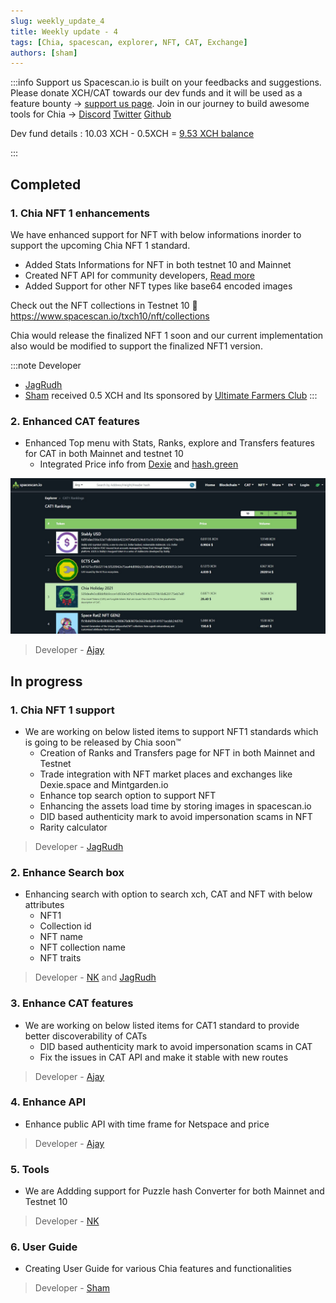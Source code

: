 ```yaml
---
slug: weekly_update_4
title: Weekly update - 4
tags: [Chia, spacescan, explorer, NFT, CAT, Exchange]
authors: [sham]
---
```

:::info Support us
Spacescan.io is built on your feedbacks and suggestions. Please donate XCH/CAT towards our dev funds and it will be used as a feature bounty -> [support us page](https://www.spacescan.io/xch/support-us).   Join in our journey to build awesome tools for Chia ->
[Discord](https://discord.gg/Bb4sj3Bg9P)  [Twitter](https://twitter.com/spacescan_io) [Github](https://github.com/spacescan-io)

Dev fund details : 10.03 XCH - 0.5XCH = [9.53 XCH balance](https://www.spacescan.io/xch/address/xch1a6cd558gqsz2hch5pt0l8mx7zhavf32q5lyde09zjtqcmkelr9ns59k0j8)

:::
## Completed
### 1. Chia NFT 1 enhancements
We have enhanced support for NFT with below informations inorder to support the upcoming Chia NFT 1 standard.
- Added Stats Informations for NFT in both testnet 10 and Mainnet
- Created NFT API for community developers, [Read more](https://docs.spacescan.io/docs/for-developers/nft_api) 
- Added Support for other NFT types like base64 encoded images


Check out the NFT collections in Testnet 10 :link: https://www.spacescan.io/txch10/nft/collections

Chia would release the finalized NFT 1 soon and our current implementation also would be modified to support the finalized NFT1 version.

:::note Developer
- [JagRudh](https://twitter.com/JagRudhChia)
- [Sham](https://twitter.com/shamhiruthik) received 0.5 XCH and Its sponsored by [Ultimate Farmers Club](https://twitter.com/TheHonestFarm)
:::

### 2. Enhanced CAT features
- Enhanced Top menu with Stats, Ranks, explore and Transfers features for CAT in both Mainnet and testnet 10 
    - Integrated Price info from [Dexie](https://dexie.space/markets) and [hash.green](https://hash.green/dex/XCH-USDS)

![cat_chia_rank](./chia_cat_rank.jpg)    

> Developer - [Ajay](https://twitter.com/JagRudhChia)


## In progress
### 1. Chia NFT 1 support
- We are working on below listed items to support NFT1 standards which is going to be released by Chia soon™
    - Creation of Ranks and Transfers page for NFT in both Mainnet and Testnet
    - Trade integration with NFT market places and exchanges like Dexie.space and Mintgarden.io
    - Enhance top search option to support NFT
    - Enhancing the assets load time by storing images in spacescan.io
    - DID based authenticity mark to avoid impersonation scams in NFT
    - Rarity calculator 

> Developer - [JagRudh](https://twitter.com/JagRudhChia)

### 2. Enhance Search box 
- Enhancing search with option to search xch, CAT and NFT with below attributes
    - NFT1
    - Collection id
    - NFT name
    - NFT collection  name
    - NFT traits

  
> Developer - [NK](https://twitter.com/nandhakumar1033) and [JagRudh](https://twitter.com/JagRudhChia)

### 3. Enhance CAT features
- We are working on below listed items for CAT1 standard to provide better discoverability of CATs
    - DID based authenticity mark to avoid impersonation scams in CAT
    - Fix the issues in CAT API and make it stable with new routes
  
> Developer - [Ajay](https://twitter.com/JagRudhChia)


### 4. Enhance API 
- Enhance public API with time frame for Netspace and price  

> Developer - [Ajay](https://twitter.com/JagRudhChia)


### 5. Tools
- We are Addding support for Puzzle hash Converter for both Mainnet  and Testnet 10


> Developer - [NK](https://twitter.com/nandhakumar1033)


### 6. User Guide
- Creating User Guide for various Chia features and functionalities 

> Developer - [Sham](https://twitter.com/shamhiruthik)


